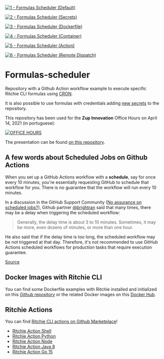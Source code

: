 [![1 - Formulas Scheduler (Default)](https://github.com/GuillaumeFalourd/formulas-scheduler/actions/workflows/1-formulas-scheduler.yml/badge.svg)](https://github.com/GuillaumeFalourd/formulas-scheduler/actions/workflows/1-formulas-scheduler.yml)

[![2 - Formulas Scheduler (Secrets)](https://github.com/GuillaumeFalourd/ritchie-formulas-scheduler-demo/actions/workflows/2-formulas-scheduler-secrets.yml/badge.svg)](https://github.com/GuillaumeFalourd/ritchie-formulas-scheduler-demo/actions/workflows/2-formulas-scheduler-secrets.yml)

[![3 - Formulas Scheduler (Dockerfile)](https://github.com/GuillaumeFalourd/ritchie-formulas-scheduler-demo/actions/workflows/3-formulas-scheduler-dockerfile.yml/badge.svg)](https://github.com/GuillaumeFalourd/ritchie-formulas-scheduler-demo/actions/workflows/3-formulas-scheduler-dockerfile.yml)

[![4 - Formulas Scheduler (Container)](https://github.com/GuillaumeFalourd/formulas-scheduler/actions/workflows/4-formulas-scheduler-container.yml/badge.svg)](https://github.com/GuillaumeFalourd/formulas-scheduler/actions/workflows/4-formulas-scheduler-container.yml)

[![5 - Formulas Scheduler (Action)](https://github.com/GuillaumeFalourd/formulas-scheduler/actions/workflows/5-formulas-scheduler-action.yml/badge.svg)](https://github.com/GuillaumeFalourd/formulas-scheduler/actions/workflows/5-formulas-scheduler-action.yml)

[![6 - Formulas Scheduler (Remote Dispatch)](https://github.com/GuillaumeFalourd/ritchie-formulas-scheduler-demo/actions/workflows/6-formulas-scheduler-remote-dispatch.yml/badge.svg)](https://github.com/GuillaumeFalourd/6-ritchie-formulas-scheduler-demo/actions/workflows/formulas-scheduler-remote-dispatch.yml)

# Formulas-scheduler

Repository with a Github Action workflow example to execute specific Ritchie CLI formulas using [CRON](https://crontab.guru/#*_*_*_*_*).

It is also possible to use formulas with credentials adding [new secrets](https://docs.github.com/pt/actions/reference/encrypted-secrets) to the repository.

This repository has been used for the **Zup Innovation** Office Hours on April 14, 2021 (in portuguese):

[![OFFICE HOURS](https://img.youtube.com/vi/wXmwWBQ9T7I/0.jpg)](https://www.youtube.com/watch?v=wXmwWBQ9T7I)

The presentation can be found [on this repository](https://github.com/GuillaumeFalourd/ritchie-formulas-scheduler-demo/blob/main/office-hours-14042021-github-actions-with-ritchie-cli.pdf).

## A few words about Scheduled Jobs on Github Actions

When you set up a GitHub Actions workflow with a **schedule**, say for once every 10 minutes, you're essentially requesting GitHub to schedule that workflow for you. There is no guarantee that the workflow will run every 10 minutes.

In a discussion in the GitHub Support Community ([No assurance on scheduled jobs?](https://github.community/t/no-assurance-on-scheduled-jobs/133753)), Github partner [@brightran](https://github.community/u/brightran/summary) said that many times, there may be a delay when triggering the scheduled workflow:

> Generally, the delay time is about 3 to 10 minutes. Sometimes, it may
> be more, even dozens of minutes, or more than one hour.

He also said that if the delay time is too long, the scheduled workflow may be not triggered at that day. Therefore, it's not recommended to use GitHub Actions scheduled workflows for production tasks that require execution guarantee.

[Source](https://upptime.js.org/blog/2021/01/22/github-actions-schedule-not-working/)

## Docker Images with Ritchie CLI

You can find some Dockerfile examples with Ritchie installed and initialized on this [Github repository](https://github.com/GuillaumeFalourd/ritchie-docker-images) or the related Docker images on this [Docker Hub](https://hub.docker.com/repository/docker/guillaumefalourd/ritchiecli).

## Ritchie Actions

You can find [Ritchie CLI actions on Github Marketplace](https://github.com/marketplace?type=actions&query=ritchie)!

- [Ritchie Action Shell](https://github.com/GuillaumeFalourd/ritchie-action-shell)
- [Ritchie Action Python](https://github.com/GuillaumeFalourd/ritchie-action-python)
- [Ritchie Action Node](https://github.com/GuillaumeFalourd/ritchie-action-node)
- [Ritchie Action Java 8](https://github.com/GuillaumeFalourd/ritchie-action-java-8)
- [Ritchie Action Go 15](https://github.com/GuillaumeFalourd/ritchie-action-go-15)
